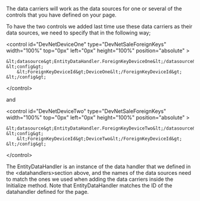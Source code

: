 <properties date="2016-06-24"
SortOrder="16"
/>

The data carriers will work as the data sources for one or several of the controls that you have defined on your page.

To have the two controls we added last time use these data carriers as their data sources, we need to specify that in the following way;

&lt;control id="DevNetDeviceOne" type="DevNetSaleForeignKeys" width="100%" top="0px" left="0px" height="100%" position="absolute" &gt;

    &lt;datasource&gt;EntityDataHandler.ForeignKeyDeviceOne&lt;/datasource&gt;
    &lt;config&gt;
        &lt;ForeignKeyDeviceId&gt;DeviceOne&lt;/ForeignKeyDeviceId&gt;
    &lt;/config&gt;

&lt;/control&gt;

and

&lt;control id="DevNetDeviceTwo" type="DevNetSaleForeignKeys" width="100%" top="0px" left="0px" height="100%" position="absolute" &gt;

    &lt;datasource&gt;EntityDataHandler.ForeignKeyDeviceTwo&lt;/datasource&gt;
    &lt;config&gt;
        &lt;ForeignKeyDeviceId&gt;DeviceTwo&lt;/ForeignKeyDeviceId&gt;
    &lt;/config&gt;

&lt;/control&gt;

The EntityDataHandler is an instance of the data handler that we defined in the &lt;datahandlers&gt;section above, and the names of the data sources need to match the ones we used when adding the data carriers inside the Initialize method. Note that EntityDataHandler matches the ID of the datahandler defined for the page.
